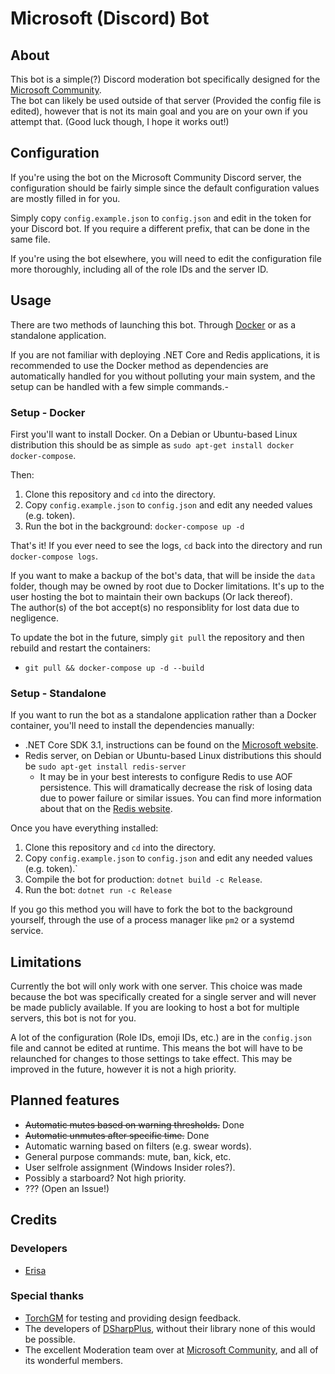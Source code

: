 # Microsoft (Discord) Bot

## About
This bot is a simple(?) Discord moderation bot specifically designed for the [Microsoft Community](https://msft.chat/).  
The bot can likely be used outside of that server (Provided the config file is edited), however that is not its main goal and you are on your own if you attempt that. (Good luck though, I hope it works out!)

## Configuration
If you're using the bot on the Microsoft Community Discord server, the configuration should be fairly simple since the default configuration values are mostly filled in for you.  

Simply copy `config.example.json` to `config.json` and edit in the token for your Discord bot. If you require a different prefix, that can be done in the same file.

If you're using the bot elsewhere, you will need to edit the configuration file more thoroughly, including all of the role IDs and the server ID.

## Usage
There are two methods of launching this bot. Through [Docker](https://www.docker.com/) or as a standalone application.

If you are not familiar with deploying .NET Core and Redis applications, it is recommended to use the Docker method as dependencies are automatically handled for you without polluting your main system, and the setup can be handled with a few simple commands.-

### Setup - Docker
First you'll want to install Docker. On a Debian or Ubuntu-based Linux distribution this should be as simple as `sudo apt-get install docker docker-compose`.

Then:
1. Clone this repository and `cd` into the directory.
2. Copy `config.example.json` to `config.json` and edit any needed values (e.g. token).
3. Run the bot in the background: `docker-compose up -d`

That's it! If you ever need to see the logs, `cd` back into the directory and run `docker-compose logs`.

If you want to make a backup of the bot's data, that will be inside the `data` folder, though may be owned by root due to Docker limitations. It's up to the user hosting the bot to maintain their own backups (Or lack thereof).  
The author(s) of the bot accept(s) no responsiblity for lost data due to negligence.

To update the bot in the future, simply `git pull` the repository and then rebuild and restart the containers:
- `git pull && docker-compose up -d --build`

### Setup - Standalone
If you want to run the bot as a standalone application rather than a Docker container, you'll need to install the dependencies manually:
- .NET Core SDK 3.1, instructions can be found on the [Microsoft website](https://dotnet.microsoft.com/download?initial-os=linux).
- Redis server, on Debian or Ubuntu-based Linux distributions this should be `sudo apt-get install redis-server`
    - It may be in your best interests to configure Redis to use AOF persistence. This will dramatically decrease the risk of losing data due to power failure or similar issues. You can find more information about that on the [Redis website](https://redis.io/topics/persistence).

Once you have everything installed:
1. Clone this repository and `cd` into the directory.
2. Copy `config.example.json` to `config.json` and edit any needed values (e.g. token).`
3. Compile the bot for production: `dotnet build -c Release`.
3. Run the bot: `dotnet run -c Release`

If you go this method you will have to fork the bot to the background yourself, through the use of a process manager like `pm2` or a systemd service.

## Limitations
Currently the bot will only work with one server. This choice was made because the bot was specifically created for a single server and will never be made publicly available. If you are looking to host a bot for multiple servers, this bot is not for you.

A lot of the configuration (Role IDs, emoji IDs, etc.) are in the `config.json` file and cannot be edited at runtime. This means the bot will have to be relaunched for changes to those settings to take effect. This may be improved in the future, however it is not a high priority.

## Planned features
- ~~Automatic mutes based on warning thresholds.~~ Done
- ~~Automatic unmutes after specific time.~~ Done
- Automatic warning based on filters (e.g. swear words).
- General purpose commands: mute, ban, kick, etc.
- User selfrole assignment (Windows Insider roles?).
- Possibly a starboard? Not high priority.
- ??? (Open an Issue!)

## Credits

### Developers
- [Erisa](https://github.com/Erisa)

### Special thanks
- [TorchGM](https://github.com/TorchGM) for testing and providing design feedback.
- The developers of [DSharpPlus](https://github.com/DSharpPlus/DSharpPlus), without their library none of this would  be possible.
- The excellent Moderation team over at [Microsoft Community](https://msft.chat/), and all of its wonderful members.
